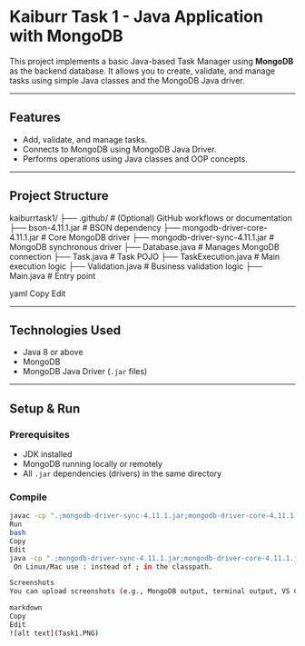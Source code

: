 # Kaiburr Task 1 - Java Application with MongoDB

This project implements a basic Java-based Task Manager using **MongoDB** as the backend database. It allows you to create, validate, and manage tasks using simple Java classes and the MongoDB Java driver.

---

##  Features

- Add, validate, and manage tasks.
- Connects to MongoDB using MongoDB Java Driver.
- Performs operations using Java classes and OOP concepts.

---

## Project Structure

kaiburrtask1/
├── .github/ # (Optional) GitHub workflows or documentation
├── bson-4.11.1.jar # BSON dependency
├── mongodb-driver-core-4.11.1.jar # Core MongoDB driver
├── mongodb-driver-sync-4.11.1.jar # MongoDB synchronous driver
├── Database.java # Manages MongoDB connection
├── Task.java # Task POJO
├── TaskExecution.java # Main execution logic
├── Validation.java # Business validation logic
├── Main.java # Entry point

yaml
Copy
Edit

---

##  Technologies Used

- Java 8 or above
- MongoDB
- MongoDB Java Driver (`.jar` files)

---

##  Setup & Run

### Prerequisites

- JDK installed
- MongoDB running locally or remotely
- All `.jar` dependencies (drivers) in the same directory

### Compile

```bash
javac -cp ".;mongodb-driver-sync-4.11.1.jar;mongodb-driver-core-4.11.1.jar;bson-4.11.1.jar" *.java
Run
bash
Copy
Edit
java -cp ".;mongodb-driver-sync-4.11.1.jar;mongodb-driver-core-4.11.1.jar;bson-4.11.1.jar" Main
 On Linux/Mac use : instead of ; in the classpath.

Screenshots
You can upload screenshots (e.g., MongoDB output, terminal output, VS Code UI) and embed them like this:

markdown
Copy
Edit
![alt text](Task1.PNG)
